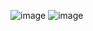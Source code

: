 ![image](https://github.com/user-attachments/assets/a03ad354-1671-4459-a6fc-af32951d0602)
![image](https://github.com/user-attachments/assets/00d307c3-1824-4695-8109-6d42acc48fd1)
